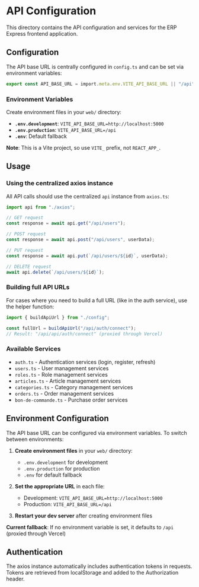 # API Configuration

This directory contains the API configuration and services for the ERP Express frontend application.

## Configuration

The API base URL is centrally configured in `config.ts` and can be set via environment variables:

```typescript
export const API_BASE_URL = import.meta.env.VITE_API_BASE_URL || "/api";
```

### Environment Variables

Create environment files in your `web/` directory:

- **`.env.development`**: `VITE_API_BASE_URL=http://localhost:5000`
- **`.env.production`**: `VITE_API_BASE_URL=/api`
- **`.env`**: Default fallback

**Note**: This is a Vite project, so use `VITE_` prefix, not `REACT_APP_`.

## Usage

### Using the centralized axios instance

All API calls should use the centralized `api` instance from `axios.ts`:

```typescript
import api from "./axios";

// GET request
const response = await api.get("/api/users");

// POST request
const response = await api.post("/api/users", userData);

// PUT request
const response = await api.put(`/api/users/${id}`, userData);

// DELETE request
await api.delete(`/api/users/${id}`);
```

### Building full API URLs

For cases where you need to build a full URL (like in the auth service), use the helper function:

```typescript
import { buildApiUrl } from "./config";

const fullUrl = buildApiUrl("/api/auth/connect");
// Result: "/api/api/auth/connect" (proxied through Vercel)
```

### Available Services

- `auth.ts` - Authentication services (login, register, refresh)
- `users.ts` - User management services
- `roles.ts` - Role management services
- `articles.ts` - Article management services
- `categories.ts` - Category management services
- `orders.ts` - Order management services
- `bon-de-commande.ts` - Purchase order services

## Environment Configuration

The API base URL can be configured via environment variables. To switch between environments:

1. **Create environment files** in your `web/` directory:

   - `.env.development` for development
   - `.env.production` for production
   - `.env` for default fallback

2. **Set the appropriate URL** in each file:

   - Development: `VITE_API_BASE_URL=http://localhost:5000`
   - Production: `VITE_API_BASE_URL=/api`

3. **Restart your dev server** after creating environment files

**Current fallback**: If no environment variable is set, it defaults to `/api` (proxied through Vercel)

## Authentication

The axios instance automatically includes authentication tokens in requests. Tokens are retrieved from localStorage and added to the Authorization header.
